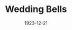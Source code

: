 ---
title: Wedding Bells
date: 1923-12-21
closing_date:
layout: productions
playbill:
Theatre: Theatre Jacksonville
cast:
- Wedding Bells:
  - Dick Grether
  - Dore' Beauchamp-Nobbs
  - E.S. Beauchamp-Nobbs
  - Francis Greenwood
  - Irene Lecks Haile
  - James Royall
  - Marguerite Coffee Chiasson
  - Nadia Richardson
  - Wm. T. McCaffrey
crew:
- Director: Harrison Gibbs Prentice
- Scene Painting: Harrison Gibbs Prentice
- Scene Setting:
  - Mrs. Fred Mullikin
  - Mrs. Jno. F. Porter
---